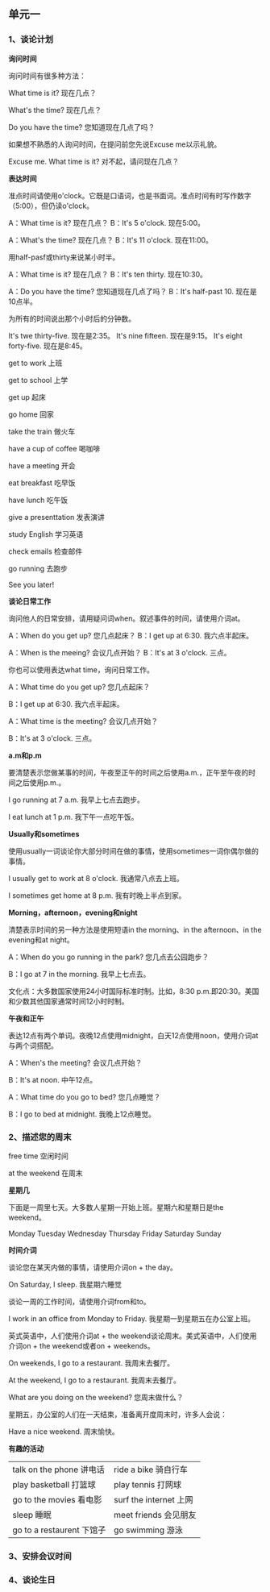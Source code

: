 ## 单元一

### 1、谈论计划

**询问时间**

询问时间有很多种方法：

What time is it?	现在几点？

What's the time?	现在几点？

Do you have the time?	您知道现在几点了吗？

如果想不熟悉的人询问时间，在提问前您先说Excuse me以示礼貌。

Excuse me. What time is it?	对不起，请问现在几点？

**表达时间**

准点时间请使用o'clock。它既是口语词，也是书面词。准点时间有时写作数字（5:00），但仍读o'clock。

A：What time is it?	现在几点？
B：It's 5 o'clock.	现在5:00。

A：What's the time?	现在几点？
B：It's 11 o'clock.	现在11:00。

用half-pasf或thirty来说某小时半。

A：What time is it?	现在几点？
B：It's ten thirty.	现在10:30。

A：Do you have the time?	您知道现在几点了吗？
B：It's half-past 10.	现在是10点半。

为所有的时间说出那个小时后的分钟数。

It's twe thirty-five.	现在是2:35。
It's nine fifteen.	现在是9:15。
It's eight forty-five.	现在是8:45。



get to work	上班

get to school	上学

get up	起床

go home	回家

take the train	做火车

have a cup of coffee	喝咖啡

have a meeting	开会

eat breakfast	吃早饭

have lunch	吃午饭

give a presenttation	发表演讲

study English	学习英语

check emails	检查邮件

go running	去跑步

See you later!

**谈论日常工作**

询问他人的日常安排，请用疑问词when。叙述事件的时间，请使用介词at。

A：When do you get up?	您几点起床？
B：I get up at 6:30.	我六点半起床。

A：When is the meeing?	会议几点开始？
B：It's at 3 o'clock.	三点。

你也可以使用表达what time，询问日常工作。

A：What time do you get up?	您几点起床？

B：I get up at 6:30.	我六点半起床。

A：What time is the meeting?	会议几点开始？

B：It's at 3 o'clock.	三点。

**a.m和p.m**

要清楚表示您做某事的时间，午夜至正午的时间之后使用a.m.，正午至午夜的时间之后使用p.m.。

I go running at 7 a.m.	我早上七点去跑步。

I eat lunch at 1 p.m.	我下午一点吃午饭。

**Usually和sometimes**

使用usually一词谈论你大部分时间在做的事情，使用sometimes一词你偶尔做的事情。

I usually get to work at 8 o'clock.	我通常八点去上班。

I sometimes  get home at 8 p.m.	我有时晚上半点到家。

**Morning，afternoon，evening和night**

清楚表示时间的另一种方法是使用短语in the morning、in the afternoon、in the evening和at night。

A：When do you go running in the park?	您几点去公园跑步？

B：I go at  7 in the morning.	我早上七点去。

文化点：大多数国家使用24小时国际标准时制。比如，8:30 p.m.即20:30。美国和少数其他国家通常时间12小时时制。

**午夜和正午**

表达12点有两个单词。夜晚12点使用midnight，白天12点使用noon，使用介词at与两个词搭配。

A：When's the meeting?	会议几点开始？

B：It's at noon.	中午12点。

A：What time do you go to bed?	您几点睡觉？

B：I go to bed at midnight.	我晚上12点睡觉。

### 2、描述您的周末

free time	空闲时间

at the weekend	在周末

**星期几**

下面是一周里七天。大多数人星期一开始上班。星期六和星期日是the weekend。

Monday	Tuesday	Wednesday	Thursday	Friday	Saturday	Sunday

**时间介词**

谈论您在某天内做的事情，请使用介词on + the day。

On Saturday, I sleep.	我星期六睡觉

谈论一周的工作时间，请使用介词from和to。

I work in an office from Monday to Friday.	我星期一到星期五在办公室上班。

英式英语中，人们使用介词at + the weekend谈论周末。美式英语中，人们使用介词on + the weekend或者on + weekends。

On weekends, I go to a restaurant.	我周末去餐厅。

At the weekend, I go to a restaurant.	我周末去餐厅。

What are you doing on the weekend?	您周末做什么？

星期五，办公室的人们在一天结束，准备离开度周末时，许多人会说：

Have a nice weekend.	周末愉快。

**有趣的活动**

|                              |                           |
| ---------------------------- | ------------------------- |
| talk on the phone	讲电话  | ride a bike	骑自行车   |
| play basketball	打篮球    | play tennis	打网球     |
| go to the movies	看电影   | surf the internet	上网 |
| sleep	睡眠                | meet friends	会见朋友  |
| go to a restaurent	下馆子 | go swimming	游泳       |

### 3、安排会议时间



### 4、谈论生日